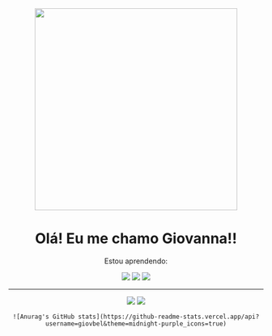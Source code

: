 <div align="center" > 

<img  width="400px" src="https://i.pinimg.com/originals/84/31/d6/8431d6a80f616f4dffbc81af9787bfbd.gif">
  
 </div>
<div>
  
  <div align="center">
  <h1>Olá! Eu me chamo Giovanna!! </h1>
  <p> Estou aprendendo: </p>
  </div>
  
  <div align="center" >
<img src="https://img.shields.io/badge/java-%23ED8B00.svg?style=for-the-badge&logo=openjdk&logoColor=white">
<img src="https://img.shields.io/badge/css3-%231572B6.svg?style=for-the-badge&logo=css3&logoColor=white">
<img src="https://img.shields.io/badge/html5-%23E34F26.svg?style=for-the-badge&logo=html5&logoColor=white">
<hr>
<img src="https://img.shields.io/badge/Eclipse-FE7A16.svg?style=for-the-badge&logo=Eclipse&logoColor=white">
<img src="https://img.shields.io/badge/Visual%20Studio%20Code-0078d7.svg?style=for-the-badge&logo=visual-studio-code&logoColor=white">
    
    ![Anurag's GitHub stats](https://github-readme-stats.vercel.app/api?username=giovbel&theme=midnight-purple_icons=true)
  </div>

